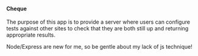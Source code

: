 #### Cheque

The purpose of this app is to provide a server where users can configure tests against
other sites to check that they are both still up and returning appropriate results.

Node/Express are new for me, so be gentle about my lack of js technique!

